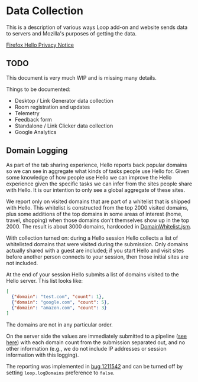 # Data Collection

This is a description of various ways Loop add-on and website sends data to
servers and Mozilla's purposes of getting the data.

[Firefox Hello Privacy Notice](https://www.mozilla.org/privacy/firefox-hello/)

## TODO

This document is very much WIP and is missing many details.

Things to be documented:

* Desktop / Link Generator data collection
* Room registration and updates
* Telemetry
* Feedback form
* Standalone / Link Clicker data collection
* Google Analytics

## Domain Logging

As part of the tab sharing experience, Hello reports back popular domains so we can see in aggregate what kinds of tasks people use Hello for.  Given some knowledge of how people use Hello we can improve the Hello experience given the specific tasks we can infer from the sites people share with Hello.  It is our intention to only see a global aggregate of these sites.

We report only on visited domains that are part of a whitelist that is shipped with Hello.  This whitelist is constructed from the top 2000 visited domains, plus some additions of the top domains in some areas of interest (home, travel, shopping) when those domains don't themselves show up in the top 2000.  The result is about 3000 domains, hardcoded in [DomainWhitelist.jsm](../add-on/chrome/modules/DomainWhitelist.jsm).

With collection turned on: during a Hello session Hello collects a list of whitelisted domains that were visited during the submission.  Only domains actually shared with a guest are included; if you start Hello and visit sites before another person connects to your session, then those initial sites are not included.

At the end of your session Hello submits a list of domains visited to the Hello server.  This list looks like:

```json
[
  {"domain": "test.com", "count": 1},
  {"domain": "google.com", "count": 5},
  {"domain": "amazon.com", "count": 3}
]
```

The domains are not in any particular order.

On the server side the values are immediately submitted to a pipeline ([see here](https://github.com/mozilla-services/loop-server/blob/34631f4dcc6f9f92b64962ad5fc1ce71e8936daf/loop/routes/rooms.js#L559)) with each domain count from the submission separated out, and no other information (e.g., we do not include IP addresses or session information with this logging).

The reporting was implemented in [bug 1211542](https://bugzilla.mozilla.org/show_bug.cgi?id=1211542) and can be turned off by setting `loop.logDomains` preference to `false`.
